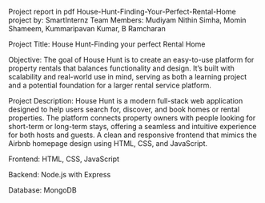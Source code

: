 Project report in pdf
House-Hunt-Finding-Your-Perfect-Rental-Home
project by: SmartInternz Team Members: Mudiyam Nithin Simha, Momin Shameem, Kummaripavan Kumar, B Ramcharan

Project Title: House Hunt-Finding your perfect Rental Home

Objective: The goal of House Hunt is to create an easy-to-use platform for property rentals that balances functionality and design. It’s built with scalability and real-world use in mind, serving as both a learning project and a potential foundation for a larger rental service platform.

Project Description: House Hunt is a modern full-stack web application designed to help users search for, discover, and book homes or rental properties. The platform connects property owners with people looking for short-term or long-term stays, offering a seamless and intuitive experience for both hosts and guests. A clean and responsive frontend that mimics the Airbnb homepage design using HTML, CSS, and JavaScript.

Frontend: HTML, CSS, JavaScript

Backend: Node.js with Express

Database: MongoDB
